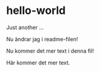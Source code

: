 # hello-world
Just another ...

Nu ändrar jag i readme-filen!


Nu kommer det mer text i denna fil!

Här kommer det mer text.
